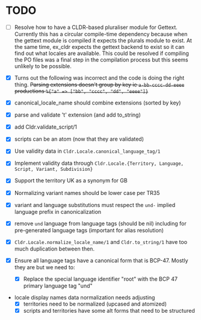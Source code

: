 # TODO

* [ ] Resolve how to have a CLDR-based pluraliser module for Gettext. Currently this has a circular compile-time dependency because when the gettext module is compiled it expects the plurals module to exist. At the same time, ex_cldr expects the gettext backend to exist so it can find out what locales are available. This could be resolved if compiling the PO files was a final step in the compilation process but this seems unlikely to be possible.

* [X] Turns out the following was incorrect and the code is doing the right thing. ~~Parsing extensions doesn't group by key ie `a-bb-cccc-dd-eeee` productions `%{"a" => ["bb", "cccc", "dd", "eeee"]}`~~

* [X] canonical_locale_name should combine extensions (sorted by key)

* [X] parse and validate 't' extension (and add to_string)

* [X] add Cldr.validate_script/1

* [X] scripts can be an atom (now that they are validated)

* [X] Use validity data in `Cldr.Locale.canonical_language_tag/1`

* [X] Implement validity data through `Cldr.Locale.{Territory, Language, Script, Variant, Subdivision}`

* [X] Support the territory UK as a synonym for GB

* [X] Normalizing variant names should be lower case per TR35

* [X] variant and language substitutions must respect the `und-` implied language prefix in canonicalization

* [X] remove `und` language from language tags (should be nil) including for pre-generated language tags (important for alias resolution)

* [X] `Cldr.Locale.normalize_locale_name/1` and `Cldr.to_string/1` have too much duplication between then.

* [X] Ensure all language tags have a canonical form that is BCP-47. Mostly they are but we need to:
   * [X] Replace the special language identifier "root" with the BCP 47 primary language tag "und"

* locale display names data normalization needs adjusting
  * [X] territories need to be normalized (upcased and atomized)
  * [X] scripts and territories have some alt forms that need to be structured
